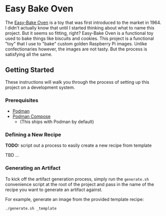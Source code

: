 # Easy Bake Oven

The [Easy-Bake Oven](https://en.wikipedia.org/wiki/Easy-Bake_Oven) is a toy that
was first introduced to the market in 1964. I didn't actually know that until I
started thinking about what to name this project. But it seems so fitting,
right? Easy-Bake Oven is a functional toy used to bake things like biscuits and
cookies. This project is a functional "toy" that I use to "bake" custom golden
Raspberry Pi images. Unlike confectionaries however, the images are not tasty.
But the process is satisfying all the same.

## Getting Started

These instructions will walk you through the process of setting up this project
on a development system.

### Prerequisites

- [Podman](https://docs.podman.io/en/latest/)
- [Podman Compose](https://github.com/containers/podman-compose)
    - (This ships with Podman by default)

### Defining a New Recipe

**TODO:** script out a process to easily create a new recipe from template

TBD ...

### Generating an Artifact

To kick off the artifact generation process, simply run the `generate.sh`
convenience script at the root of the project and pass in the name of the
recipe you want to generate an artifact against.

For example, generate an image from the provided template recipe:

```sh
./generate.sh _template
```
